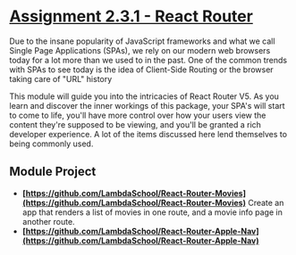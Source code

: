 # [Assignment 2.3.1 - React Router](https://lambdaschool.instructure.com/courses/1675/assignments/51384?module_item_id=617512)

Due to the insane popularity of JavaScript frameworks and what we call Single Page Applications (SPAs), we rely on our modern web browsers today for a lot more than we used to in the past. One of the common trends with SPAs to see today is the idea of Client-Side Routing or the browser taking care of "URL" history

This module will guide you into the intricacies of React Router V5. As you learn and discover the inner workings of this package, your SPA's will start to come to life, you'll have more control over how your users view the content they're supposed to be viewing, and you'll be granted a rich developer experience. A lot of the items discussed here lend themselves to being commonly used.

## Module Project

-   **[https://github.com/LambdaSchool/React-Router-Movies](https://github.com/LambdaSchool/React-Router-Movies)**
    Create an app that renders a list of movies in one route, and a movie info page in another route.
-   **[https://github.com/LambdaSchool/React-Router-Apple-Nav](https://github.com/LambdaSchool/React-Router-Apple-Nav)**  




